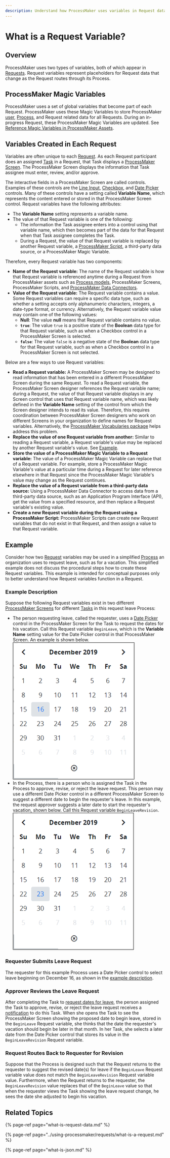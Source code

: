 ```yaml
---
description: Understand how ProcessMaker uses variables in Request data.
---
```


# What is a Request Variable?

## Overview

ProcessMaker uses two types of variables, both of which appear in [Requests](../using-processmaker/requests/what-is-a-request.md). Request variables represent placeholders for Request data that change as the Request routes through its Process.

## ProcessMaker Magic Variables

ProcessMaker uses a set of global variables that become part of each Request. ProcessMaker uses these Magic Variables to store ProcessMaker [user](../processmaker-administration/add-users/what-is-a-user.md), [Process](../designing-processes/viewing-processes/what-is-a-process.md), and Request related data for all Requests. During an in-progress Request, these ProcessMaker Magic Variables are updated. See [Reference Magic Variables in ProcessMaker Assets](../designing-processes/reference-global-variables-in-your-processmaker-assets.md).

## Variables Created in Each Request

Variables are often unique to each [Request](../using-processmaker/requests/what-is-a-request.md). As each Request participant does an assigned [Task](../using-processmaker/task-management/what-is-a-task.md) in a Request, that Task displays a [ProcessMaker Screen](../designing-processes/design-forms/what-is-a-form.md). The ProcessMaker Screen displays the information that Task assignee must enter, review, and/or approve.

The interactive fields in a ProcessMaker Screen are called controls. Examples of these controls are the [Line Input](../designing-processes/design-forms/screens-builder/control-descriptions/line-input-control-settings.md), [Checkbox](../designing-processes/design-forms/screens-builder/control-descriptions/checkbox-control-settings.md), and [Date Picker](../designing-processes/design-forms/screens-builder/control-descriptions/date-picker-control-settings.md) controls. Many of these controls have a setting called **Variable Name**, which represents the content entered or stored in that ProcessMaker Screen control. Request variables have the following attributes:

* The **Variable Name** setting represents a variable name.
* The value of that Request variable is one of the following:
  * The information the Task assignee enters into a control using that variable name, which then becomes part of the data for that Request when that Task assignee completes the Task.
  * During a Request, the value of that Request variable is replaced by another Request variable, a [ProcessMaker Script](../designing-processes/scripts/what-is-a-script.md), a third-party data source, or a ProcessMaker Magic Variable.

Therefore, every Request variable has two components:

* **Name of the Request variable:** The name of the Request variable is how that Request variable is referenced anytime during a Request from ProcessMaker assets such as [Process models](../designing-processes/process-design/), ProcessMaker Screens, ProcessMaker Scripts, and [ProcessMaker Data Connectors](../designing-processes/data-connector-management/what-is-a-data-connector.md).
* **Value of the Request variable:** The Request variable contains a value. Some Request variables can require a specific data type, such as whether a setting accepts only alphanumeric characters, integers, a date-type format, or currency. Alternatively, the Request variable value may contain one of the following values:
  * **Null**: The value **null** means that Request variable contains no value.
  * **`true`**: The value `true` is a positive state of the **Boolean** data type for that Request variable, such as when a Checkbox control in a ProcessMaker Screen is selected.
  * **`false`**: The value `false` is a negative state of the **Boolean** data type for that Request variable, such as when a Checkbox control in a ProcessMaker Screen is not selected.

Below are a few ways to use Request variables:

* **Read a Request variable:** A ProcessMaker Screen may be designed to read information that has been entered in a different ProcessMaker Screen during the same Request. To read a Request variable, the ProcessMaker Screen designer references the Request variable name; during a Request, the value of that Request variable displays in any Screen control that uses that Request variable name, which was likely defined in the **Variable Name** setting of the control from which the Screen designer intends to read its value. Therefore, this requires coordination between ProcessMaker Screen designers who work on different Screens in your organization to define names for Request variables. Alternatively, the [ProcessMaker Vocabularies package](../package-development-distribution/package-a-connector/vocabularies.md) helps address this problem.
* **Replace the value of one Request variable from another:** Similar to reading a Request variable, a Request variable's value may be replaced by another Request variable's value. See [Example](what-is-a-request-variable.md#example).
* **Store the value of a ProcessMaker Magic Variable to a Request variable:** The value of a ProcessMaker Magic Variable can replace that of a Request variable. For example, store a ProcessMaker Magic Variable's value at a particular time during a Request for later reference elsewhere in that Request since the ProcessMaker Magic Variable's value may change as the Request continues.
* **Replace the value of a Request variable from a third-party data source:** Using a ProcessMaker Data Connector to access data from a third-party data source, such as an Application Program Interface \(API\), get the value from a specified resource, and then replace a Request variable's existing value.
* **Create a new Request variable during the Request using a ProcessMaker Script:** ProcessMaker Scripts can create new Request variables that do not exist in that Request, and then assign a value to that Request variable.

## Example

Consider how two [Request](../using-processmaker/requests/what-is-a-request.md) variables may be used in a simplified [Process](../designing-processes/viewing-processes/what-is-a-process.md) an organization uses to request leave, such as for a vacation. This simplified example does not discuss the procedural steps how to create these Request variables. This example is intended for conceptual purposes only to better understand how Request variables function in a Request.

### Example Description

Suppose the following Request variables exist in two different [ProcessMaker Screens](../designing-processes/design-forms/what-is-a-form.md) for different [Tasks](../using-processmaker/task-management/what-is-a-task.md) in this request leave Process:

* The person requesting leave, called the requester, uses a [Date Picker](../designing-processes/design-forms/screens-builder/control-descriptions/date-picker-control-settings.md) control in the ProcessMaker Screen for the Task to request the dates for his vacation. Call this Request variable `BeginLeave`, which is the **Variable Name** setting value for the Date Picker control in that ProcessMaker Screen. An example is shown below. ![](../.gitbook/assets/date-picker-control-1.png) 
* In the Process, there is a person who is assigned the Task in the Process to approve, revise, or reject the leave request. This person may use a different Date Picker control in a different ProcessMaker Screen to suggest a different date to begin the requester's leave. In this example, the request approver suggests a later date to start the requester's vacation, shown below.  Call this Request variable `BeginLeaveRevision`. ![](../.gitbook/assets/date-picker-control-2.png) 

### Requester Submits Leave Request

The requester for this example Process uses a Date Picker control to select leave beginning on December 16, as shown in the [example description](what-is-a-request-variable.md#example-description).

### Approver Reviews the Leave Request

After completing the Task to [request dates for leave](what-is-a-request-variable.md#requester-submits-leave-request), the person assigned the Task to approve, revise, or reject the leave request receives a [notification](../using-processmaker/notifications.md) to do this Task. When she opens the Task to see the ProcessMaker Screen showing the proposed date to begin leave, stored in the `BeginLeave` Request variable, she thinks that the date the requester's vacation should begin be later in that month. In her Task, she selects a later date from the Date Picker control that stores its value in the `BeginLeaveRevision` Request variable.

### Request Routes Back to Requester for Revision

Suppose that the Process is designed such that the Request returns to the requester to suggest the revised date\(s\) for leave if the `BeginLeave` Request variable value does not match the `BeginLeaveRevision` Request variable value. Furthermore, when the Request returns to the requester, the `BeginLeaveRevision` value replaces that of the `BeginLeave` value so that when the requester views the Task showing the leave request change, he sees the date she adjusted to begin his vacation.

## Related Topics

{% page-ref page="what-is-request-data.md" %}

{% page-ref page="../using-processmaker/requests/what-is-a-request.md" %}

{% page-ref page="what-is-json.md" %}

